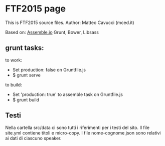 # FTF2015 page

This is FTF2015 source files. 
Author: Matteo Cavucci (mced.it)

Based on: 
[Assemble.io](http://assemble.io)
Grunt, Bower, Libsass

## grunt tasks:

to work:
- Set production: false on Gruntfile.js
- $ grunt serve 

to build:
- Set 'production: true' to assemble task on Gruntfile.js
- $ grunt build 


## Testi

Nella cartella src/data ci sono tutti i riferimenti per i testi del sito.
Il file site.yml contiene titoli e micro-copy.
I file nome-cognome.json sono relativi ai dati di ciascuno speaker.



